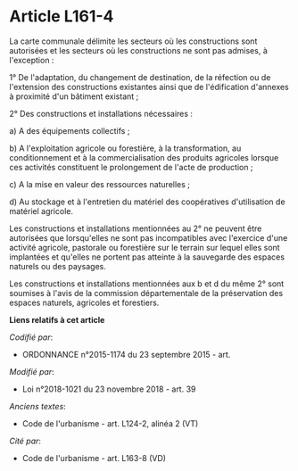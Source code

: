 # Article L161-4

La carte communale délimite les secteurs où les constructions sont autorisées et les secteurs où les constructions ne sont
pas admises, à l'exception :

1° De l'adaptation, du changement de destination, de la réfection ou de l'extension des constructions existantes ainsi que de
l'édification d'annexes à proximité d'un bâtiment existant ;

2° Des constructions et installations nécessaires :

a) A des équipements collectifs ;

b) A l'exploitation agricole ou forestière, à la transformation, au conditionnement et à la commercialisation des produits
agricoles lorsque ces activités constituent le prolongement de l'acte de production ;

c) A la mise en valeur des ressources naturelles ;

d) Au stockage et à l'entretien du matériel des coopératives d'utilisation de matériel agricole.

Les constructions et installations mentionnées au 2° ne peuvent être autorisées que lorsqu'elles ne sont pas incompatibles
avec l'exercice d'une activité agricole, pastorale ou forestière sur le terrain sur lequel elles sont implantées et qu'elles
ne portent pas atteinte à la sauvegarde des espaces naturels ou des paysages.

Les constructions et installations mentionnées aux b et d du même 2° sont soumises à l'avis de la commission départementale
de la préservation des espaces naturels, agricoles et forestiers.

**Liens relatifs à cet article**

_Codifié par_:

  - ORDONNANCE n°2015-1174 du 23 septembre 2015 - art.

_Modifié par_:

  - Loi n°2018-1021 du 23 novembre 2018 - art. 39

_Anciens textes_:

  - Code de l'urbanisme - art. L124-2, alinéa 2  (VT)

_Cité par_:

  - Code de l'urbanisme - art. L163-8 (VD)
